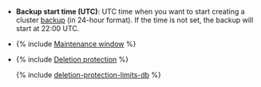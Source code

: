 - **Backup start time (UTC)**: UTC time when you want to start creating a cluster [backup](../../managed-redis/operations/cluster-backups.md) (in 24-hour format). If the time is not set, the backup will start at 22:00 UTC.

- {% include [Maintenance window](console/maintenance-window.md) %}

- {% include [Deletion protection](console/deletion-protection.md) %}

   {% include [deletion-protection-limits-db](deletion-protection-limits-db.md) %}
